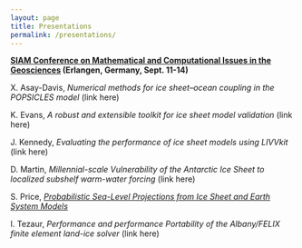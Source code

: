 ```yaml
---
layout: page
title: Presentations
permalink: /presentations/
---
```


**[SIAM Conference on Mathematical and Computational Issues in the Geosciences](http://www.siam-gs17.de/) (Erlangen, Germany, Sept. 11-14)**

X. Asay-Davis, *Numerical methods for ice sheet–ocean coupling in the POPSICLES model* (link here)

K. Evans, *A robust and extensible toolkit for ice sheet model validation* (link here)

J. Kennedy, *Evaluating the performance of ice sheet models using LIVVkit* (link here)

D. Martin, *Millennial-scale Vulnerability of the Antarctic Ice Sheet to localized subshelf warm-water forcing* (link here)

S. Price, [*Probabilistic Sea-Level Projections from Ice Sheet and Earth System Models*](https://drive.google.com/open?id=0B6Ue2j2To9fQcFFxQTVEUU1penc)

I. Tezaur, *Performance and performance Portability of the Albany/FELIX finite element land-ice solver* (link here)
